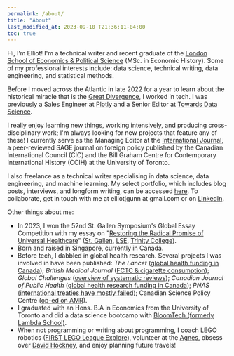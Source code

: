 ```yaml
---
permalink: /about/
title: "About"
last_modified_at: 2023-09-10 T21:36:11-04:00
toc: true
---
```


Hi, I’m Elliot! I'm a technical writer and recent graduate of the [London School of Economics & Political Science](https://www.lse.ac.uk/study-at-lse/Graduate/degree-programmes-2023/MSc-Economic-History) (MSc. in Economic History). Some of my professional interests include: data science, technical writing, data engineering, and statistical methods. 

Before I moved across the Atlantic in late 2022 for a year to learn about the historical miracle that is the [Great Divergence](https://en.wikipedia.org/wiki/Great_Divergence#:~:text=The%20Great%20Divergence%20or%20European,most%20powerful%20and%20wealthy%20world), I worked in tech. I was previously a Sales Engineer at [Plotly](https://plotly.com/) and a Senior Editor at [Towards Data Science](https://towardsdatascience.com/). 

I really enjoy learning new things, working intensively, and producing cross-disciplinary work; I'm always looking for new projects that feature any of these! I currently serve as the Managing Editor at the [International Journal](https://journals.sagepub.com/home/IJX), a peer-reviewed SAGE journal on foreign policy published by the Canadian International Council (CIC) and the Bill Graham Centre for Contemporary International History (CCIH) at the University of Toronto. 

I also freelance as a technical writer specialising in data science, data engineering, and machine learning. My select portfolio, which includes blog posts, interviews, and longform writing, can be accessed [here](https://elliotgunn.github.io/technical-writing). To collaborate, get in touch with me at elliotjgunn at gmail.com or on [LinkedIn](https://www.linkedin.com/in/elliotgunn).

Other things about me:
* In 2023, I won the 52nd St. Gallen Symposium's Global Essay Competition with my essay on "[Restoring the Radical Promise of Universal Healthcare](https://symposium.org/wp-content/uploads/2023/04/Gunn_Elliot_Top25.pdf)" ([St. Gallen](https://www.unisg.ch/en/newsroom/52nd-stgallen-symposium-elliot-gunn-wins-this-years-global-essay-competition/), [LSE](https://www.lse.ac.uk/News/Latest-news-from-LSE/2023/e-May-2023/LSE-student-wins-global-essay-competition-to-attend-Symposium-as-a-Leader-of-Tomorrow),
[Trinity College](https://www.trinity.utoronto.ca/discover/news/item/trinity-alumnus-elliot-gunn-winner-of-the-global-essay-competition/)).
* Born and raised in Singapore, currently in Canada.  
* Before tech, I dabbled in global health research. Several projects I was involved in have been published: _The Lancet_ ([global health funding in Canada](https://www.thelancet.com/journals/lancet/article/PIIS0140-6736%2818%2930322-2/fulltext)); _British Medical Journal_ ([FCTC & cigarette consumption](https://www.bmj.com/content/365/bmj.l2231)); _Global Challenges_ ([overview of systematic reviews](https://onlinelibrary.wiley.com/doi/full/10.1002/gch2.201800019)); _Canadian Journal of Public Health_ ([global health research funding in Canada](https://link.springer.com/article/10.17269/s41997-019-00247-8?wt_mc=Internal.Event.1.SEM.ArticleAuthorOnlineFirst&utm_source=ArticleAuthorOnlineFirst&utm_medium=email&utm_content=AA_en_06082018&ArticleAuthorOnlineFirst_20191107)); _PNAS_ [(international treaties have mostly failed)](https://www.pnas.org/doi/10.1073/pnas.2122854119); Canadian Science Policy Centre ([op-ed on AMR](https://sciencepolicy.ca/news/combating-antimicrobial-resistance-role-international-law)).  
* I graduated with an Hons. B.A in Economics from the University of Toronto and did a data science bootcamp with [BloomTech (formerly Lambda School)](https://www.bloomtech.com/). 
* When not programming or writing about programming, I coach LEGO robotics ([FIRST LEGO League Explore](https://firstroboticscanada.org/fll/explore/)), volunteer at the [Agnes](https://agnes.queensu.ca/), obsess over [David Hockney](https://www.google.com/search?q=david+hockney&oq=david+hockney&aqs=chrome.0.35i39j46i131i433i512j46i433i512l2j46i131i433i512j69i65l3.1870j0j1&sourceid=chrome&ie=UTF-8), and enjoy planning future travels!